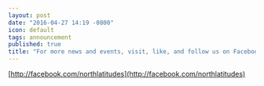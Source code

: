 ```yaml
---
layout: post
date: "2016-04-27 14:19 -0800"
icon: default
tags: announcement
published: true
title: "For more news and events, visit, like, and follow us on Facebook!"
---
```

[http://facebook.com/northlatitudes](http://facebook.com/northlatitudes)
